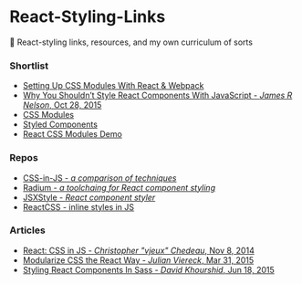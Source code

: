 # React-Styling-Links
💫 React-styling links, resources, and my own curriculum of sorts


### Shortlist
- [Setting Up CSS Modules With React & Webpack](http://javascriptplayground.com/blog/2016/07/css-modules-webpack-react/)
- [Why You Shouldn’t Style React Components With JavaScript - _James R Nelson_, Oct 28, 2015](http://jamesknelson.com/why-you-shouldnt-style-with-javascript/)
- [CSS Modules](https://github.com/css-modules/css-modules)
- [Styled Components](https://github.com/styled-components/styled-components)
- [React CSS Modules Demo](https://github.com/olegakbarov/react-cssmodules-demo)

### Repos
- [CSS-in-JS - _a comparison of techniques_](https://github.com/MicheleBertoli/css-in-js)
- [Radium - _a toolchaing for React component styling_](https://github.com/FormidableLabs/radium)
- [JSXStyle - _React component styler_](https://github.com/smyte/jsxstyle)
- [ReactCSS - inline styles in JS](https://github.com/casesandberg/reactcss)

### Articles
- [React: CSS in JS - _Christopher "vjeux" Chedeau_, Nov 8, 2014 ](https://speakerdeck.com/vjeux/react-css-in-js)
- [Modularize CSS the React Way - _Julian Viereck_, Mar 31, 2015]()
- [Styling React Components In Sass - _David Khourshid_, Jun 18, 2015](http://hugogiraudel.com/2015/06/18/styling-react-components-in-sass/)
